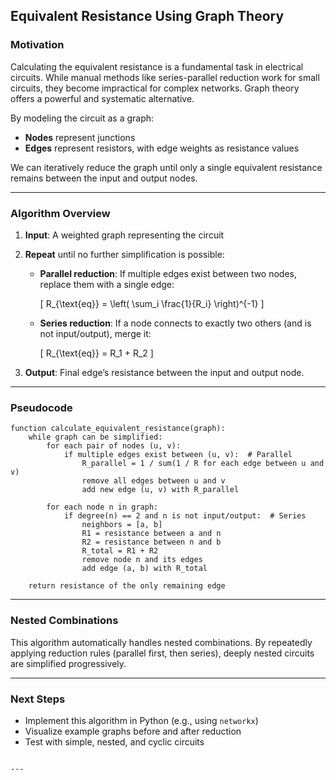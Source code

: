 ## Equivalent Resistance Using Graph Theory

### Motivation

Calculating the equivalent resistance is a fundamental task in electrical circuits. While manual methods like series-parallel reduction work for small circuits, they become impractical for complex networks. Graph theory offers a powerful and systematic alternative.

By modeling the circuit as a graph:

- **Nodes** represent junctions
- **Edges** represent resistors, with edge weights as resistance values

We can iteratively reduce the graph until only a single equivalent resistance remains between the input and output nodes.

---

### Algorithm Overview

1. **Input**: A weighted graph representing the circuit
2. **Repeat** until no further simplification is possible:
   - **Parallel reduction**: If multiple edges exist between two nodes, replace them with a single edge:

     \[
     R_{\text{eq}} = \left( \sum_i \frac{1}{R_i} \right)^{-1}
     \]

   - **Series reduction**: If a node connects to exactly two others (and is not input/output), merge it:

     \[
     R_{\text{eq}} = R_1 + R_2
     \]
     
3. **Output**: Final edge’s resistance between the input and output node.

---

### Pseudocode

```
function calculate_equivalent_resistance(graph):
    while graph can be simplified:
        for each pair of nodes (u, v):
            if multiple edges exist between (u, v):  # Parallel
                R_parallel = 1 / sum(1 / R for each edge between u and v)
                remove all edges between u and v
                add new edge (u, v) with R_parallel

        for each node n in graph:
            if degree(n) == 2 and n is not input/output:  # Series
                neighbors = [a, b]
                R1 = resistance between a and n
                R2 = resistance between n and b
                R_total = R1 + R2
                remove node n and its edges
                add edge (a, b) with R_total

    return resistance of the only remaining edge
```

---

### Nested Combinations

This algorithm automatically handles nested combinations. By repeatedly applying reduction rules (parallel first, then series), deeply nested circuits are simplified progressively.

---

### Next Steps

- Implement this algorithm in Python (e.g., using `networkx`)
- Visualize example graphs before and after reduction
- Test with simple, nested, and cyclic circuits
```

---